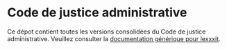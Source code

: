 # Code de justice administrative

Ce dépot contient toutes les versions consolidées du Code de justice administrative. Veuillez consulter la [documentation générique pour lexxxit](https://github.com/lexxxit/documentation).
